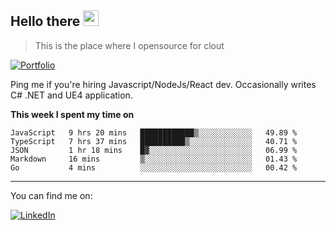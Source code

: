 <h2>Hello there <img src="https://camo.githubusercontent.com/2019d90b5d6b109833b6e130852e36fce013bb14/68747470733a2f2f63756c746f667468657061727479706172726f742e636f6d2f706172726f74732f68642f6c6170746f705f706172726f742e676966" width="25px"></h2>

>This is the place where I opensource for clout

[![Portfolio](https://img.shields.io/badge/web-portfolio-black)](https://izqalan.github.io/?utm_source=github&utm_medium=social&utm_campaign=portfolio)

Ping me if you're hiring Javascript/NodeJs/React dev. Occasionally writes C# .NET and UE4 application.

**This week I spent my time on**
<!--START_SECTION:waka-->
```text
JavaScript   9 hrs 20 mins   ████████████▒░░░░░░░░░░░░   49.89 % 
TypeScript   7 hrs 37 mins   ██████████▒░░░░░░░░░░░░░░   40.71 % 
JSON         1 hr 18 mins    █▓░░░░░░░░░░░░░░░░░░░░░░░   06.99 % 
Markdown     16 mins         ▒░░░░░░░░░░░░░░░░░░░░░░░░   01.43 % 
Go           4 mins          ░░░░░░░░░░░░░░░░░░░░░░░░░   00.42 % 
```
<!--END_SECTION:waka-->
___

You can find me on:

[![LinkedIn](https://img.omvr.io/linkedin.svg)](https://www.linkedin.com/in/izqalan/)
